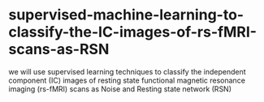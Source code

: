 # supervised-machine-learning-to-classify-the-IC-images-of-rs-fMRI-scans-as-RSN
we will use supervised learning techniques to classify the independent component (IC) images of resting state functional magnetic resonance imaging (rs-fMRI) scans as Noise and Resting state network (RSN)
